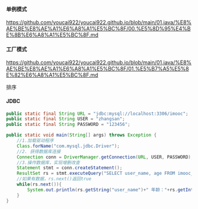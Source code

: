 #### 单例模式

https://github.com/youcai922/youcai922.github.io/blob/main/01.java/%E8%AE%BE%E8%AE%A1%E6%A8%A1%E5%BC%8F/00.%E5%8D%95%E4%BE%8B%E6%A8%A1%E5%BC%8F.md

#### 工厂模式

https://github.com/youcai922/youcai922.github.io/blob/main/01.java/%E8%AE%BE%E8%AE%A1%E6%A8%A1%E5%BC%8F/01.%E5%B7%A5%E5%8E%82%E6%A8%A1%E5%BC%8F.md

排序



#### JDBC

```java
public static final String URL = "jdbc:mysql://localhost:3306/imooc";
public static final String USER = "zhangsan";
public static final String PASSWORD = "123456";

public static void main(String[] args) throws Exception {
    //1.加载驱动程序
    Class.forName("com.mysql.jdbc.Driver");
    //2. 获得数据库连接
    Connection conn = DriverManager.getConnection(URL, USER, PASSWORD);
    //3.操作数据库，实现增删改查
    Statement stmt = conn.createStatement();
    ResultSet rs = stmt.executeQuery("SELECT user_name, age FROM imooc_goddess");
    //如果有数据，rs.next()返回true
    while(rs.next()){
        System.out.println(rs.getString("user_name")+" 年龄："+rs.getInt("age"));
    }
}
```

